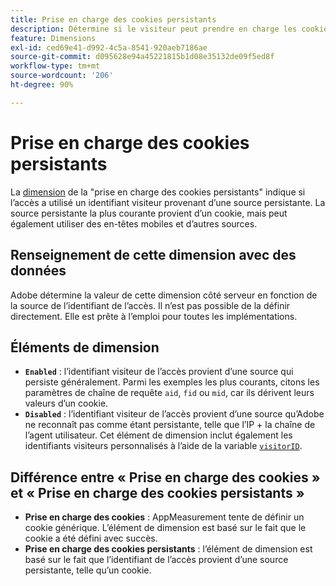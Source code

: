 ```yaml
---
title: Prise en charge des cookies persistants
description: Détermine si le visiteur peut prendre en charge les cookies persistants.
feature: Dimensions
exl-id: ced69e41-d992-4c5a-8541-920aeb7186ae
source-git-commit: d095628e94a45221815b1d08e35132de09f5ed8f
workflow-type: tm+mt
source-wordcount: '206'
ht-degree: 90%

---
```


# Prise en charge des cookies persistants

La [dimension](overview.md) de la &quot;prise en charge des cookies persistants&quot; indique si l’accès a utilisé un identifiant visiteur provenant d’une source persistante. La source persistante la plus courante provient dʼun cookie, mais peut également utiliser des en-têtes mobiles et dʼautres sources.

## Renseignement de cette dimension avec des données

Adobe détermine la valeur de cette dimension côté serveur en fonction de la source de lʼidentifiant de lʼaccès. Il nʼest pas possible de la définir directement. Elle est prête à lʼemploi pour toutes les implémentations.

## Éléments de dimension

* **`Enabled`** : lʼidentifiant visiteur de lʼaccès provient dʼune source qui persiste généralement. Parmi les exemples les plus courants, citons les paramètres de chaîne de requête `aid`, `fid` ou `mid`, car ils dérivent leurs valeurs dʼun cookie.
* **`Disabled`** : lʼidentifiant visiteur de lʼaccès provient dʼune source quʼAdobe ne reconnaît pas comme étant persistante, telle que lʼIP + la chaîne de lʼagent utilisateur. Cet élément de dimension inclut également les identifiants visiteurs personnalisés à lʼaide de la variable [`visitorID`](/help/implement/vars/config-vars/visitorid.md).

## Différence entre « Prise en charge des cookies » et « Prise en charge des cookies persistants »

* **Prise en charge des cookies** : AppMeasurement tente de définir un cookie générique. Lʼélément de dimension est basé sur le fait que le cookie a été défini avec succès.
* **Prise en charge des cookies persistants** : lʼélément de dimension est basé sur le fait que lʼidentifiant de lʼaccès provient dʼune source persistante, telle quʼun cookie.
